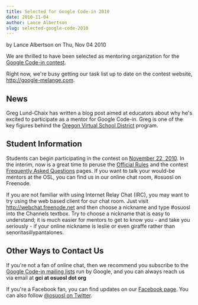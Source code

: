 ```yaml
---
title: Selected for Google Code-in 2010
date: 2010-11-04
author: Lance Albertson
slug: selected-google-code-2010
---
```

by Lance Albertson on Thu, Nov 04 2010

We are thrilled to have been selected as mentoring organization for the
[Google Code-in contest](http://code.google.com/gci).

Right now, we're busy getting our task list up to date on the contest website,
http://google-melange.com.

News
----

Greg Lund-Chaix has written a blog post aimed at educators about why he's
excited to participate as a mentor for Google Code-in. Greg is one of the key
figures behind the [Oregon Virtual School District](http://orvsd.org/) program.

Student Information
-------------------

Students can begin participating in the contest on [November 22, 2010](http://www.google-melange.com/document/show/gci_program/google/gci2010/timeline). In the
interim, now is a great time to peruse the [Official Rules](http://www.google-melange.com/document/show/gci_program/google/gci2010/rules) and the contest
[Frequently Asked Questions](http://www.google-melange.com/document/show/gci_program/google/gci2010/faqs) pages. If you want to talk your would-be mentors
at the OSL, you can find us in our online chat room, #osuosl on Freenode.

If you are not familiar with using Internet Relay Chat (IRC), you may want to
try using the web based client for our chat room. Just visit
http://webchat.freenode.net and then choose a nickname and type #osuosl into the
Channels textbox. Try to choose a nickname that is easy to understand; it is
much easier for mentors to get to know you - and take you seriously - if your
online nickname is leslie or even giraffe rather than senoritasillypantalones.

Other Ways to Contact Us
------------------------

If you're not a fan of online chat, then we recommend you subscribe to the
[Google Code-in mailing lists](http://www.google-melange.com/document/show/gci_program/google/gci2010/faqs#questions) run by Google, and you can always reach us via
email at **gci at osuosl dot org**

If you're a Facebook fan, you can find updates on our [Facebook page](http://www.facebook.com/pages/Corvallis-OR/Open-Source-Lab/9136692949). You can
also follow [@osuosl on Twitter](http://twitter.com/osuosl).
